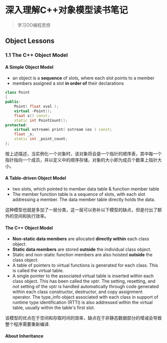 # 深入理解C++对象模型读书笔记

> 学习OO编程思想

## Object Lessons

### 1.1 The C++ Object Model

#### A Simple Object Model

- an object is a **sequence** of slots, where each slot points to a member
- members assigned a slot **in order of** their declarations

```c++
class Point
{
public:
	Point( float xval );
	virtual ~Point();
	float x() const;
	static int PointCount();
protected:
	virtual ostream& print( ostream &os ) const;
	float _x;
	static int _point_count;
};
```

按上述描述，当实例化一个对象时，该对象将会是一个指针的顺序表，其中每一个指针指向一个成员，并以定义中的顺序存储，对象的大小即为成员个数乘上指针大小。

#### A Table-driven Object Model

- two slots, which pointed to member data table & function member table
- The member function table is a sequence of slots, with each slot addressing a member. The data member table directly holds the data.

这种模型也就是多加了一层分类，这一层可以弥补以下模型的缺点，但是付出了额外的空间和执行效率。

#### The C++ Object Model

- **Non-static data members** are allocated **directly within** each class object.
- **Static data members** are stored **outside** the individual class object.
- Static and non-static function members are also hoisted **outside** the class object.
- A table of pointers to virtual functions is generated for each class. This is called the virtual table.
- A single pointer to the associated virtual table is inserted within each class object. This has been called the *vptr*. The setting, resetting, and *not* setting of the vptr is handled automatically through code generated within each class constructor, destructor, and copy assignment operator. The type_info object associated with each class in support of runtime type identification (RTTI) is also addressed within the virtual table, usually within the table's first slot.

该模型的优点在于空间和存取时间的效率，缺点在于非静态数据部分的增减会导致整个程序需要重新编译.

#### About Inheritance

